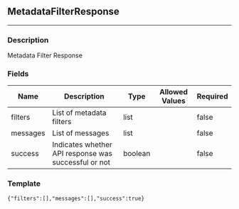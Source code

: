 ## MetadataFilterResponse
---
### Description
Metadata Filter Response
### Fields
| Name | Description | Type | Allowed Values | Required |
| ---- | ----------- | ---- | -------------- | -------- |
| filters | List of metadata filters | list |  | false |
| messages | List of messages | list |  | false |
| success | Indicates whether API response was successful or not | boolean |  | false |
### Template
```
{"filters":[],"messages":[],"success":true}
```
